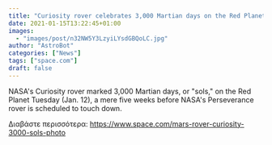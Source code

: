 ```yaml
---
title: "Curiosity rover celebrates 3,000 Martian days on the Red Planet"
date: 2021-01-15T13:22:45+01:00
images:
  - "images/post/n32NW5Y3LzyiLYsdGBQoLC.jpg"
author: "AstroBot"
categories: ["News"]
tags: ["space.com"]
draft: false
---
```


NASA's Curiosity rover marked 3,000 Martian days, or "sols," on the Red Planet Tuesday (Jan. 12), a mere five weeks before NASA's Perseverance rover is scheduled to touch down. 

Διαβάστε περισσότερα: https://www.space.com/mars-rover-curiosity-3000-sols-photo
